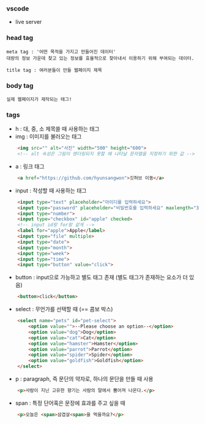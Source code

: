### vscode
-  live server

### head tag
    meta tag : '어떤 목적을 가지고 만들어진 데이터'
    대량의 정보 가운데 찾고 있는 정보를 효율적으로 찾아내서 이용하기 위해 부여되는 데이터.

    title tag : 여러분들이 만들 웹페이지 제목
### body tag
    실제 웹페이지가 제작되는 태그!

### tags
- h : 대, 중, 소 제목쓸 때 사용하는 태그
- img : 이미지를 불러오는 태그
```html
    <img src="" alt="사진" width="500" height="600">
    <!-- alt 속성은 그림이 렌더링되지 못할 때 나타날 문자열을 지정하기 위한 값 -->
```
- a : 링크 태그
```html
    <a href="https://github.com/hyunsangwon">깃허브 이동</a>
```
- input : 작성할 때 사용하는 태그
```html
    <input type="text" placeholder="아이디를 입력하세요">
    <input type="password" placeholder="비밀번호를 입력하세요" maxlength="3">
    <input type="number">
    <input type="checkbox" id="apple" checked>
    <!-- input id랑 for랑 같게 -->
    <label for="apple">Apple</label> 
    <input type="file" multiple>
    <input type="date">
    <input type="month">
    <input type="week">
    <input type="time">
    <input type="button" value="click">
```
- button : input으로 가능하고 별도 태그 존재 (별도 태그가 존재하는 요소가 더 있음)
```html
    <button>click</button>
```
- select : 무언가를 선택할 때 (== 콤보 박스)
```html
    <select name="pets" id="pet-select">
        <option value="">--Please choose an option--</option>
        <option value="dog">Dog</option>
        <option value="cat">Cat</option>
        <option value="hamster">Hamster</option>
        <option value="parrot">Parrot</option>
        <option value="spider">Spider</option>
        <option value="goldfish">Goldfish</option>
    </select>
```

- p : paragraph, 즉 문단의 약자로, 하나의 문단을 만들 때 사용
```html
    <p>사람이 지닌 고유한 향기는 사람의 말에서 뿜어져 나온다.</p>
```

- span : 특정 단어혹은 문장에 효과를 주고 싶을 때
```html
    <p>오늘은 <span>삼겹살<span>을 먹을까요?</p>
```